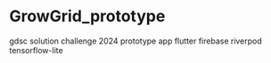 # GrowGrid_prototype
gdsc solution challenge 2024 prototype app flutter firebase riverpod tensorflow-lite
